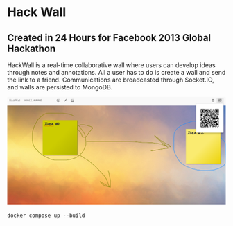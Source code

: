 # Hack Wall
## Created in 24 Hours for Facebook 2013 Global Hackathon

HackWall is a real-time collaborative wall where users can develop ideas through notes and annotations. All a user has to do is create a wall and send the link to a friend. Communications are broadcasted through Socket.IO, and walls are persisted to MongoDB.

![](./screenshot.png)

```
docker compose up --build
```
